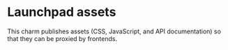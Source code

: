 # Launchpad assets

This charm publishes assets (CSS, JavaScript, and API documentation) so that
they can be proxied by frontends.
